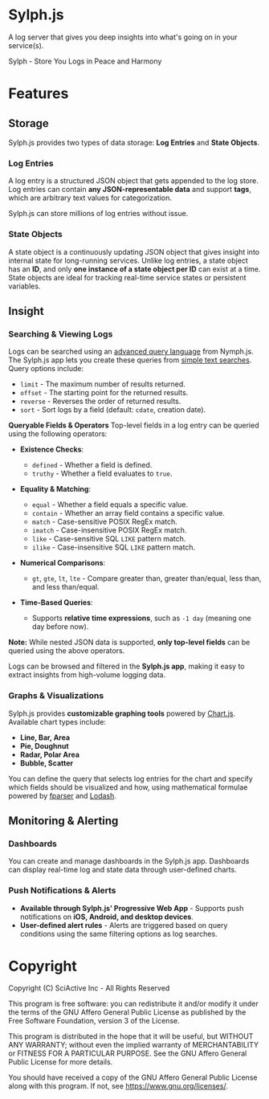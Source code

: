 # Sylph.js

A log server that gives you deep insights into what's going on in your service(s).

Sylph - Store You Logs in Peace and Harmony

# Features

## Storage

Sylph.js provides two types of data storage: **Log Entries** and **State Objects**.

### Log Entries

A log entry is a structured JSON object that gets appended to the log store. Log entries can contain **any JSON-representable data** and support **tags**, which are arbitrary text values for categorization.

Sylph.js can store millions of log entries without issue.

### State Objects

A state object is a continuously updating JSON object that gives insight into internal state for long-running services. Unlike log entries, a state object has an **ID**, and only **one instance of a state object per ID** can exist at a time. State objects are ideal for tracking real-time service states or persistent variables.

## Insight

### Searching & Viewing Logs

Logs can be searched using an [advanced query language](https://nymph.io/user-guide/entity-querying/) from Nymph.js. The Sylph.js app lets you create these queries from [simple text searches](https://nymph.io/packages/query-parser/). Query options include:

- `limit` - The maximum number of results returned.
- `offset` - The starting point for the returned results.
- `reverse` - Reverses the order of returned results.
- `sort` - Sort logs by a field (default: `cdate`, creation date).

**Queryable Fields & Operators**
Top-level fields in a log entry can be queried using the following operators:

- **Existence Checks**:

  - `defined` - Whether a field is defined.
  - `truthy` - Whether a field evaluates to `true`.

- **Equality & Matching**:

  - `equal` - Whether a field equals a specific value.
  - `contain` - Whether an array field contains a specific value.
  - `match` - Case-sensitive POSIX RegEx match.
  - `imatch` - Case-insensitive POSIX RegEx match.
  - `like` - Case-sensitive SQL `LIKE` pattern match.
  - `ilike` - Case-insensitive SQL `LIKE` pattern match.

- **Numerical Comparisons**:

  - `gt`, `gte`, `lt`, `lte` - Compare greater than, greater than/equal, less than, and less than/equal.

- **Time-Based Queries**:
  - Supports **relative time expressions**, such as `-1 day` (meaning one day before now).

**Note:** While nested JSON data is supported, **only top-level fields** can be queried using the above operators.

Logs can be browsed and filtered in the **Sylph.js app**, making it easy to extract insights from high-volume logging data.

### Graphs & Visualizations

Sylph.js provides **customizable graphing tools** powered by [Chart.js](https://www.chartjs.org/). Available chart types include:

- **Line, Bar, Area**
- **Pie, Doughnut**
- **Radar, Polar Area**
- **Bubble, Scatter**

You can define the query that selects log entries for the chart and specify which fields should be visualized and how, using mathematical formulae powered by [fparser](https://fparser.alexi.ch/) and [Lodash](https://lodash.com/).

## Monitoring & Alerting

### Dashboards

You can create and manage dashboards in the Sylph.js app. Dashboards can display real-time log and state data through user-defined charts.

### Push Notifications & Alerts

- **Available through Sylph.js' Progressive Web App** - Supports push notifications on **iOS, Android, and desktop devices**.
- **User-defined alert rules** - Alerts are triggered based on query conditions using the same filtering options as log searches.

# Copyright

Copyright (C) SciActive Inc - All Rights Reserved

This program is free software: you can redistribute it and/or modify it under the terms of the GNU Affero General Public License as published by the Free Software Foundation, version 3 of the License.

This program is distributed in the hope that it will be useful, but WITHOUT ANY WARRANTY; without even the implied warranty of MERCHANTABILITY or FITNESS FOR A PARTICULAR PURPOSE. See the GNU Affero General Public License for more details.

You should have received a copy of the GNU Affero General Public License along with this program. If not, see <https://www.gnu.org/licenses/>.

